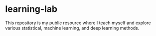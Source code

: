 # learning-lab
This repository is my public resource where I teach myself and explore various statistical, machine learning, and deep learning methods.
